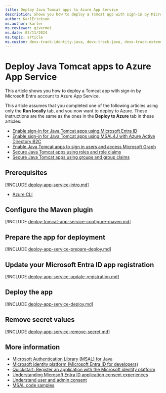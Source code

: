 ```yaml
---
title: Deploy Java Tomcat apps to Azure App Service
description: Shows you how to deploy a Tomcat app with sign-in by Microsoft Entra account to Azure App Service.
author: KarlErickson
ms.author: karler
ms.reviewer: givermei
ms.date: 03/11/2024
ms.topic: article
ms.custom: devx-track-identity-java, devx-track-java, devx-track-extended-java, devx-track-azurecli
---
```


# Deploy Java Tomcat apps to Azure App Service

This article shows you how to deploy a Tomcat app with sign-in by Microsoft Entra account to Azure App Service.

This article assumes that you completed one of the following articles using only the **Run locally** tab, and you now want to deploy to Azure. These instructions are the same as the ones in the **Deploy to Azure** tab in these articles:

- [Enable sign-in for Java Tomcat apps using Microsoft Entra ID](enable-java-tomcat-webapp-authentication-entra-id.md)
- [Enable sign-in for Java Tomcat apps using MSAL4J with Azure Active Directory B2C](enable-java-tomcat-webapp-authentication-azure-ad-b2c.md)
- [Enable Java Tomcat apps to sign in users and access Microsoft Graph](enable-java-tomcat-webapp-authorization-entra-id.md)
- [Secure Java Tomcat apps using roles and role claims](enable-java-tomcat-webapp-authorization-role-entra-id.md)
- [Secure Java Tomcat apps using groups and group claims](enable-java-tomcat-webapp-authorization-group-entra-id.md)

## Prerequisites

[!INCLUDE [deploy-app-service-intro.md](includes/deploy-app-service-intro.md)]

- [Azure CLI](/cli/azure/install-azure-cli)

## Configure the Maven plugin

[!INCLUDE [deploy-tomcat-app-service-configure-maven.md](includes/deploy-tomcat-app-service-configure-maven.md)]

## Prepare the app for deployment

[!INCLUDE [deploy-app-service-prepare-deploy.md](includes/deploy-app-service-prepare-deploy.md)]

## Update your Microsoft Entra ID app registration

[!INCLUDE [deploy-app-service-update-registration.md](includes/deploy-app-service-update-registration.md)]

## Deploy the app

[!INCLUDE [deploy-app-service-deploy.md](includes/deploy-app-service-deploy.md)]

## Remove secret values

[!INCLUDE [deploy-app-service-remove-secret.md](includes/deploy-app-service-remove-secret.md)]

## More information

- [Microsoft Authentication Library (MSAL) for Java](https://github.com/AzureAD/microsoft-authentication-library-for-java)
- [Microsoft identity platform (Microsoft Entra ID for developers)](/entra/identity-platform/)
- [Quickstart: Register an application with the Microsoft identity platform](/entra/identity-platform/quickstart-register-app)
- [Understanding Microsoft Entra ID application consent experiences](/entra/identity-platform/application-consent-experience)
- [Understand user and admin consent](/entra/identity-platform/howto-convert-app-to-be-multi-tenant#understand-user-and-admin-consent-and-make-appropriate-code-changes)
- [MSAL code samples](/entra/identity-platform/sample-v2-code?tabs=framework#java)
